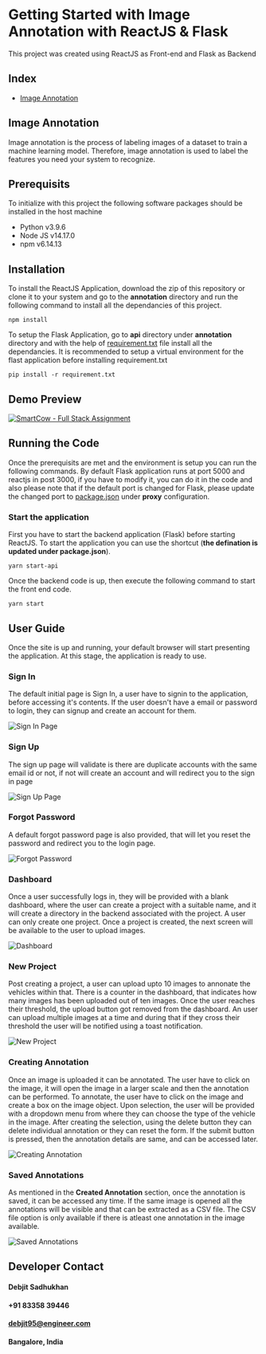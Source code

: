 # Getting Started with Image Annotation with ReactJS & Flask

This project was created using ReactJS as Front-end and Flask as Backend

## Index

* [Image Annotation](https://github.com/HostFuture/Image-Annotation#image-annotation)

## Image Annotation

Image annotation is the process of labeling images of a dataset to train a machine learning model. Therefore, image annotation is used to label the features you need your system to recognize.

## Prerequisits

To initialize with this project the following software packages should be installed in the host machine
* Python v3.9.6
* Node JS v14.17.0
* npm v6.14.13

## Installation

To install the ReactJS Application, download the zip of this repository or clone it to your system and go to the **annotation** directory and run the following command to install all the dependancies of this project.

```npm install```

To setup the Flask Application, go to **api** directory under **annotation** directory and with the help of [requirement.txt](https://github.com/HostFuture/Image-Annotation/blob/master/annotation/api/requirements.txt) file install all the dependancies. It is recommended to setup a virtual environment for the flast application before installing requirement.txt

```pip install -r requirement.txt```

## Demo Preview

[![SmartCow - Full Stack Assignment](http://img.youtube.com/vi/m90JMlI1UsY/0.jpg)](http://www.youtube.com/watch?v=m90JMlI1UsY)

## Running the Code

Once the prerequisits are met and the environment is setup you can run the following commands. By default Flask application runs at port 5000 and reactjs in post 3000, if you have to modify it, you can do it in the code and also please note that if the default port is changed for Flask, please update the changed port to [package.json](https://github.com/HostFuture/Image-Annotation/blob/master/annotation/package.json) under **proxy** configuration.

### Start the application

First you have to start the backend application (Flask) before starting ReactJS. To start the application you can use the shortcut (__the defination is updated under package.json__).

```
yarn start-api
```

Once the backend code is up, then execute the following command to start the front end code.

```
yarn start
```

## User Guide

Once the site is up and running, your default browser will start presenting the application. At this stage, the application is ready to use. 

### Sign In

The default initial page is Sign In, a user have to signin to the application, before accessing it's contents. If the user doesn't have a email or password to login, they can signup and create an account for them.

![Sign In Page](https://raw.githubusercontent.com/HostFuture/Image-Annotation/master/screenshots/sign-in.png)

### Sign Up

The sign up page will validate is there are duplicate accounts with the same email id or not, if not will create an account and will redirect you to the sign in page

![Sign Up Page](https://raw.githubusercontent.com/HostFuture/Image-Annotation/master/screenshots/sign-up.png)

### Forgot Password 

A default forgot password page is also provided, that will let you reset the password and redirect you to the login page.

![Forgot Password](https://raw.githubusercontent.com/HostFuture/Image-Annotation/master/screenshots/forgot-password.png)

### Dashboard

Once a user successfully logs in, they will be provided with a blank dashboard, where the user can create a project with a suitable name, and it will create a directory in the backend associated with the project. A user can only create one project. Once a project is created, the next screen will be available to the user to upload images.

![Dashboard](https://raw.githubusercontent.com/HostFuture/Image-Annotation/master/screenshots/dashboard.png)

### New Project 

Post creating a project, a user can upload upto 10 images to annonate the vehicles within that. There is a counter in the dashboard, that indicates how many images has been uploaded out of ten images. Once the user reaches their threshold, the upload button got removed from the dashboard. An user can upload multiple images at a time and during that if they cross their threshold the user will be notified using a toast notification.

![New Project](https://raw.githubusercontent.com/HostFuture/Image-Annotation/master/screenshots/new-project.png)

### Creating Annotation

Once an image is uploaded it can be annotated. The user have to click on the image, it will open the image in a larger scale and then the annotation can be performed. To annotate, the user have to click on the image and create a box on the image object. Upon selection, the user will be provided with a dropdown menu from where they can choose the type of the vehicle in the image. After creating the selection, using the delete button they can delete individual annotation or they can reset the form. If the submit button is pressed, then the annotation details are same, and can be accessed later. 

![Creating Annotation](https://raw.githubusercontent.com/HostFuture/Image-Annotation/master/screenshots/creating-annonition.png)

### Saved Annotations

As mentioned in the **Created Annotation** section, once the annotation is saved, it can be accessed any time. If the same image is opened all the annotations will be visible and that can be extracted as a CSV file. The CSV file option is only available if there is atleast one annotation in the image available.

![Saved Annotations](https://raw.githubusercontent.com/HostFuture/Image-Annotation/master/screenshots/saved-annotition.png)


## Developer Contact

#### Debjit Sadhukhan
#### +91 83358 39446
#### debjit95@engineer.com
#### Bangalore, India